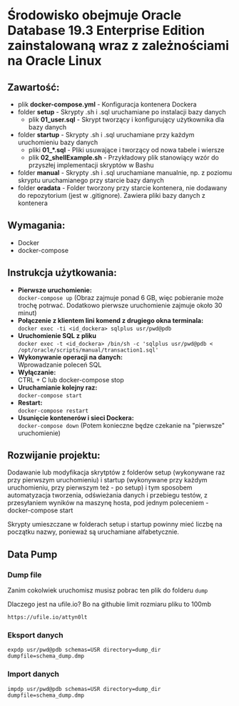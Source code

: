 # Środowisko obejmuje Oracle Database 19.3 Enterprise Edition zainstalowaną wraz z zależnościami na Oracle Linux

## Zawartość:  
* plik **docker-compose.yml** - Konfiguracja kontenera Dockera  
* folder **setup** - Skrypty .sh i .sql uruchamiane po instalacji bazy danych  
   * plik **01_user.sql** - Skrypt tworzący i konfigurujący użytkownika dla bazy danych  
* folder **startup** - Skrypty .sh i .sql uruchamiane przy każdym uruchomieniu bazy danych  
   * pliki **01_*.sql** - Pliki usuwające i tworzący od nowa tabele i wiersze
   * plik **02_shellExample.sh** - Przykładowy plik stanowiący wzór do przyszłej implementacji skryptów w Bashu
* folder **manual** - Skrypty .sh i .sql uruchamiane manualnie, np. z poziomu skryptu uruchamianego przy starcie bazy danych  
* folder **oradata** - Folder tworzony przy starcie kontenera, nie dodawany do repozytorium (jest w .gitignore). Zawiera pliki bazy danych z kontenera
 
## Wymagania:  
* Docker
* docker-compose
 
## Instrukcja użytkowania:  
* **Pierwsze uruchomienie:**  
  ```docker-compose up``` (Obraz zajmuje ponad 6 GB, więc pobieranie może trochę potrwać. Dodatkowo pierwsze uruchomienie zajmuje około 30 minut)
* **Połączenie z klientem lini komend z drugiego okna terminala:**  
  ```docker exec -ti <id_dockera> sqlplus usr/pwd@pdb```
* **Uruchomienie SQL z pliku**  
  ```docker exec -t <id_dockera> /bin/sh -c 'sqlplus usr/pwd@pdb < /opt/oracle/scripts/manual/transaction1.sql'  ```
* **Wykonywanie operacji na danych:**  
  Wprowadzanie poleceń SQL
* **Wyłączanie:**  
  CTRL + C lub docker-compose stop
* **Uruchamianie kolejny raz:**  
  ```docker-compose start```
* **Restart:**  
  ```docker-compose restart```
* **Usunięcie kontenerów i sieci Dockera:**  
  ```docker-compose down``` (Potem konieczne będze czekanie na "pierwsze" uruchomienie)
  
## Rozwijanie projektu:  
Dodawanie lub modyfikacja skrytptów z folderów setup (wykonywane raz przy pierwszym uruchomieniu) i startup (wykonywane przy każdym uruchomieniu, przy pierwszym też - po setup) i tym sposobem automatyzacja tworzenia, odświeżania danych i przebiegu testów, z przesyłaniem wyników na maszynę hosta, pod jednym poleceniem - docker-compose start

Skrypty umieszczane w folderach setup i startup powinny mieć liczbę na początku nazwy, ponieważ są uruchamiane alfabetycznie.

## Data Pump

### Dump file

Zanim cokolwiek uruchomisz musisz pobrac ten plik do folderu ```dump```

Dlaczego jest na ufile.io? Bo na githubie limit rozmiaru pliku to 100mb

```
https://ufile.io/attyn0lt
```

### Eksport danych

```
expdp usr/pwd@pdb schemas=USR directory=dump_dir dumpfile=schema_dump.dmp
```

### Import danych
```
impdp usr/pwd@pdb schemas=USR directory=dump_dir dumpfile=schema_dump.dmp
```
